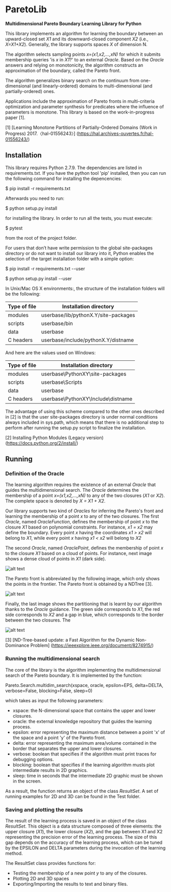 # ParetoLib
**Multidimensional Pareto Boundary Learning Library for Python**

This library implements an algorithm for learning the boundary between an 
upward-closed set *X1* and its downward-closed component *X2* (i.e., *X=X1+X2*). 
Generally, the library supports spaces *X*  of dimension N.

The algorithm selects sampling points *x=(x1,x2,...,xN)* for which it submits membership queries 'is *x* in *X1*?' 
to an external *Oracle*.
Based on the *Oracle* answers and relying on monotonicity, the algorithm constructs 
an approximation of the boundary, called the Pareto front.

The algorithm generalizes binary search on the continuum from one-dimensional 
(and linearly-ordered) domains to multi-dimensional (and partially-ordered) ones. 

Applications include the approximation of Pareto fronts in multi-criteria optimization 
and parameter synthesis for predicates where the influence of parameters is monotone.
This library is based on the work-in-progress paper [1]. 

[1] [Learning Monotone Partitions of Partially-Ordered Domains (Work in Progress) 2017.〈hal-01556243〉] (https://hal.archives-ouvertes.fr/hal-01556243/)

## Installation

This library requires Python 2.7.9. The dependencies are listed in requirements.txt. 
If you have the python tool 'pip' installed, then you can run the following command for
installing the depencencies:

\$ pip install -r requirements.txt

Afterwards you need to run:

\$ python setup.py install

for installing the library. In order to run all the tests, you must execute:

\$ pytest

from the root of the project folder.


For users that don’t have write permission to the global site-packages directory or 
do not want to install our library into it, Python enables the selection of the target 
installation folder with a simple option:

$ pip install -r requirements.txt --user

$ python setup.py install --user

In Unix/Mac OS X environments:, the structure of the installation folders will be the following:

|Type of file |  Installation directory|
|------------ | --------------------------|
| modules | userbase/lib/pythonX.Y/site-packages |
| scripts | userbase/bin |
| data | userbase |
| C headers | userbase/include/pythonX.Y/distname |

And here are the values used on Windows:

| Type of file |  Installation directory |
|------------ | --------------------------|
| modules | userbase\PythonXY\site-packages |
| scripts | userbase\Scripts |
| data | userbase |
| C headers | userbase\PythonXY\Include\distname |

The advantage of using this scheme compared to the other ones described in [2] is that the 
user site-packages directory is under normal conditions always included in sys.path, which 
means that there is no additional step to perform after running the setup.py script to 
finalize the installation.

[2] Installing Python Modules (Legacy version) (https://docs.python.org/2/install/)

## Running

### Definition of the Oracle
The learning algorithm requires the existence of an external *Oracle* that guides 
the multidimensional search.
The *Oracle* determines the membership of a point *x=(x1,x2,...,xN)* to any of 
the two closures (*X1* or *X2*). 
The complete space is denoted by *X = X1 + X2*.

Our library supports two kind of *Oracles* for inferring the Pareto's front
and learning the membership of a point *x* to any of the two closures. 
The first *Oracle*, named *OracleFunction*, defines the membership of point *x*
to the closure *X1* based on polynomial constraints.
For instance, *x1 = x2* may define the boundary. Every point *x* having the coordinates
*x1 > x2* will belong to *X1*, while every point *x* having *x1 < x2* will belong to *X2*


The second *Oracle*, named *OraclePoint*, defines the membership of point *x*
to the closure *X1* based on a cloud of points. For instance, next image shows a dense
cloud of points in *X1* (dark side).

![alt text][cloudpoints]

The Pareto front is abbreviated by the following image, which only shows the points in the 
frontier. The Pareto front is obtained by a NDTree [3].

![alt text][paretofront]

Finally, the last image shows the partitioning that is learnt by our algorithm thanks to
the *Oracle* guidance. The green side corresponds to *X1*, the red side corresponds 
to *X2* and a gap in blue, which corresponds to the border between the two closures.
The 

![alt text][multidim_search]

[cloudpoints]: https://gricad-gitlab.univ-grenoble-alpes.fr/requenoj/multidimensional_search/master/doc/cloud_points.png "Cloud of points"
[paretofront]: https://gricad-gitlab.univ-grenoble-alpes.fr/requenoj/multidimensional_search/master/doc/pareto_front.png "Pareto front"
[multidim_search]: https://gricad-gitlab.univ-grenoble-alpes.fr/requenoj/multidimensional_search/master/doc/multidim_search.png "Upper and lower closures"

[3] [ND-Tree-based update: a Fast Algorithm for the Dynamic Non-Dominance Problem] (https://ieeexplore.ieee.org/document/8274915/)

### Running the multidimensional search
The core of the library is the algorithm implementing the multidimensional search of the Pareto boundary.
It is implemented by the function:
 
Pareto.Search.multidim_search(xspace,
                              oracle,
                              epsilon=EPS,
                              delta=DELTA,
                              verbose=False,
                              blocking=False,
                              sleep=0)

which takes as input the following parameters:
* xspace: the N-dimensional space that contains the upper and lower closures.
* oracle: the external knowledge repository that guides the learning process.
* epsilon: error representing the maximum distance between a point 'x' of the 
space and a point 'y' of the Pareto front.
* delta: error representing the maximum area/volume contained in the border
 that separates the upper and lower closures.
* verbose: boolean that specifies if the algorithm must print traces for
debugging options.
* blocking: boolean that specifies if the learning algorithm musts plot 
intermediate results in 2D graphics.
* sleep: time in seconds that the intermediate 2D graphic must be shown in the screen.
                    
As a result, the function returns an object of the class *ResultSet*. 
A set of running examples for 2D and 3D can be found in the Test folder.

### Saving and plotting the results
The result of the learning process is saved in an object of the class *ResultSet*.
This object is a data structure composed of three elements: the upper closure (*X1*), the
lower closure (*X2*), and the gap between X1 and X2 representing the precision error of the
learning process. 
The size of this gap depends on the accuracy of the learning process, which can be tuned by 
the EPSILON and DELTA parameters during the invocation of the learning method.

The ResultSet class provides functions for:
- Testing the membership of a new point *y* to any of the closures.
- Plotting 2D and 3D spaces
- Exporting/Importing the results to text and binary files. 


